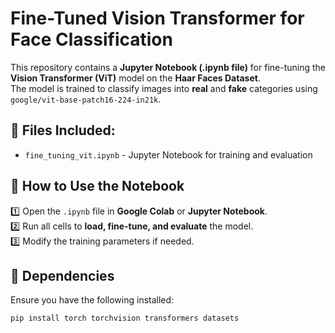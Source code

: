 # Fine-Tuned Vision Transformer for Face Classification  

This repository contains a **Jupyter Notebook (.ipynb file)** for fine-tuning the **Vision Transformer (ViT)** model on the **Haar Faces Dataset**.  
The model is trained to classify images into **real** and **fake** categories using `google/vit-base-patch16-224-in21k`.  

## 📂 Files Included:
- `fine_tuning_vit.ipynb` - Jupyter Notebook for training and evaluation  

## 🚀 How to Use the Notebook
1️⃣ Open the `.ipynb` file in **Google Colab** or **Jupyter Notebook**.  
2️⃣ Run all cells to **load, fine-tune, and evaluate** the model.  
3️⃣ Modify the training parameters if needed.  

## 🔹 Dependencies
Ensure you have the following installed:  
```bash
pip install torch torchvision transformers datasets
